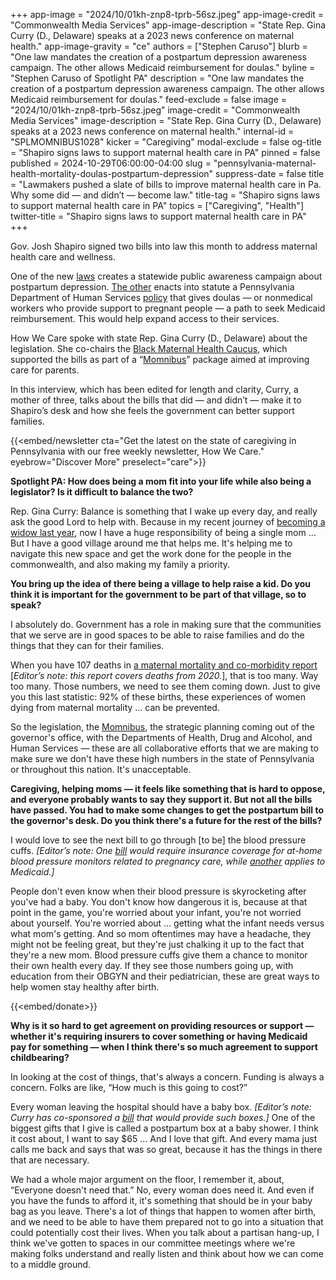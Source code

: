 +++
app-image = "2024/10/01kh-znp8-tprb-56sz.jpeg"
app-image-credit = "Commonwealth Media Services"
app-image-description = "State Rep. Gina Curry (D., Delaware) speaks at a 2023 news conference on maternal health."
app-image-gravity = "ce"
authors = ["Stephen Caruso"]
blurb = "One law mandates the creation of a postpartum depression awareness campaign. The other allows Medicaid reimbursement for doulas."
byline = "Stephen Caruso of Spotlight PA"
description = "One law mandates the creation of a postpartum depression awareness campaign. The other allows Medicaid reimbursement for doulas."
feed-exclude = false
image = "2024/10/01kh-znp8-tprb-56sz.jpeg"
image-credit = "Commonwealth Media Services"
image-description = "State Rep. Gina Curry (D., Delaware) speaks at a 2023 news conference on maternal health."
internal-id = "SPLMOMNIBUS1028"
kicker = "Caregiving"
modal-exclude = false
og-title = "Shapiro signs laws to support maternal health care in PA"
pinned = false
published = 2024-10-29T06:00:00-04:00
slug = "pennsylvania-maternal-health-mortality-doulas-postpartum-depression"
suppress-date = false
title = "Lawmakers pushed a slate of bills to improve maternal health care in Pa. Why some did — and didn’t — become law."
title-tag = "Shapiro signs laws to support maternal health care in PA"
topics = ["Caregiving", "Health"]
twitter-title = "Shapiro signs laws to support maternal health care in PA"
+++

Gov. Josh Shapiro signed two bills into law this month to address maternal health care and wellness.

One of the new <a href="https://www.legis.state.pa.us/cfdocs/billInfo/billInfo.cfm?sYear=2023&amp;sInd=0&amp;body=H&amp;type=B&amp;bn=2127">laws</a> creates a statewide public awareness campaign about postpartum depression. <a href="https://www.legis.state.pa.us/cfdocs/billInfo/billInfo.cfm?sYear=2023&amp;sInd=0&amp;body=H&amp;type=B&amp;bn=1608">The other</a> enacts into statute a Pennsylvania Department of Human Services <a href="https://www.pa.gov/en/agencies/dhs/newsroom/shapiro-administration-announces-expansion-of-access-to-doulas-t.html">policy</a> that gives doulas — or nonmedical workers who provide support to pregnant people — a path to seek Medicaid reimbursement. This would help expand access to their services.

How We Care spoke with state Rep. Gina Curry (D., Delaware) about the legislation. She co-chairs the <a href="https://www.pahouse.com/BMH/">Black Maternal Health Caucus</a>, which supported the bills as part of a “<a href="https://www.spotlightpa.org/news/2024/06/pennsylvania-maternal-health-care-legislature-2024-budget/">Momnibus</a>” package aimed at improving care for parents.

In this interview, which has been edited for length and clarity, Curry, a mother of three, talks about the bills that did — and didn’t — make it to Shapiro’s desk and how she feels the government can better support families.

{{<embed/newsletter cta="Get the latest on the state of caregiving in Pennsylvania with our free weekly newsletter, How We Care." eyebrow="Discover More" preselect="care">}}

<strong>Spotlight PA: How does being a mom fit into your life while also being a legislator? Is it difficult to balance the two?</strong>

Rep. Gina Curry: Balance is something that I wake up every day, and really ask the good Lord to help with. Because in my recent journey of <a href="https://www.inquirer.com/obituaries/ralphal-rap-curry-penn-wood-st-josephs-basketball-upper-darby-20230727.html">becoming a widow last year</a>, now I have a huge responsibility of being a single mom … But I have a good village around me that helps me. It&#39;s helping me to navigate this new space and get the work done for the people in the commonwealth, and also making my family a priority.

<strong>You bring up the idea of there being a village to help raise a kid. Do you think it is important for the government to be part of that village, so to speak?</strong>

I absolutely do. Government has a role in making sure that the communities that we serve are in good spaces to be able to raise families and do the things that they can for their families.

When you have 107 deaths in <a href="https://www.pa.gov/content/dam/copapwp-pagov/en/health/documents/topics/documents/programs/2024%20MMR%20Annual%20Report.pdf">a maternal mortality and co-morbidity report</a> \[<em>Editor’s note: this report covers deaths from 2020.</em>\], that is too many. Way too many. Those numbers, we need to see them coming down. Just to give you this last statistic: 92% of these births, these experiences of women dying from maternal mortality … can be prevented.

So the legislation, the <a href="https://www.pahouse.com/BMH/Legislation">Momnibus</a>, the strategic planning coming out of the governor&#39;s office, with the Departments of Health, Drug and Alcohol, and Human Services — these are all collaborative efforts that we are making to make sure we don&#39;t have these high numbers in the state of Pennsylvania or throughout this nation. It&#39;s unacceptable.

<strong>Caregiving, helping moms — it feels like something that is hard to oppose, and everyone probably wants to say they support it. But not all the bills have passed. You had to make some changes to get the postpartum bill to the governor&#39;s desk. Do you think there&#39;s a future for the rest of the bills?</strong>

I would love to see the next bill to go through \[to be\] the blood pressure cuffs.<em> \[Editor’s note: One </em><a href="https://www.legis.state.pa.us//cfdocs/Legis/CSM/showMemoPublic.cfm?chamber=H&amp;SPick=20230&amp;cosponId=42096"><em>bill</em></a><em> would require insurance coverage for at-home blood pressure monitors related to pregnancy care, while </em><a href="https://www.legis.state.pa.us/cfdocs/billInfo/billInfo.cfm?sYear=2023&amp;sInd=0&amp;body=H&amp;type=B&amp;bn=2097"><em>another</em></a><em> applies to Medicaid.\]</em>

People don&#39;t even know when their blood pressure is skyrocketing after you&#39;ve had a baby. You don&#39;t know how dangerous it is, because at that point in the game, you&#39;re worried about your infant, you&#39;re not worried about yourself. You&#39;re worried about … getting what the infant needs versus what mom&#39;s getting. And so mom oftentimes may have a headache, they might not be feeling great, but they&#39;re just chalking it up to the fact that they&#39;re a new mom. Blood pressure cuffs give them a chance to monitor their own health every day. If they see those numbers going up, with education from their OBGYN and their pediatrician, these are great ways to help women stay healthy after birth.

{{<embed/donate>}}

<strong>Why is it so hard to get agreement on providing resources or support — whether it&#39;s requiring insurers to cover something or having Medicaid pay for something — when I think there&#39;s so much agreement to support childbearing?</strong>

In looking at the cost of things, that&#39;s always a concern. Funding is always a concern. Folks are like, “How much is this going to cost?”

Every woman leaving the hospital should have a baby box.<em> \[Editor’s note: Curry has co-sponsored a </em><a href="https://www.legis.state.pa.us/cfdocs/billInfo/billInfo.cfm?sYear=2023&amp;sInd=0&amp;body=H&amp;type=B&amp;bn=2137"><em>bill</em></a><em> that would provide such boxes.\]</em> One of the biggest gifts that I give is called a postpartum box at a baby shower. I think it cost about, I want to say $65 ... And I love that gift. And every mama just calls me back and says that was so great, because it has the things in there that are necessary.

We had a whole major argument on the floor, I remember it, about, “Everyone doesn&#39;t need that.” No, every woman does need it. And even if you have the funds to afford it, it&#39;s something that should be in your baby bag as you leave. There&#39;s a lot of things that happen to women after birth, and we need to be able to have them prepared not to go into a situation that could potentially cost their lives. When you talk about a partisan hang-up, I think we&#39;ve gotten to spaces in our committee meetings where we&#39;re making folks understand and really listen and think about how we can come to a middle ground. <strong><em></em></strong>

